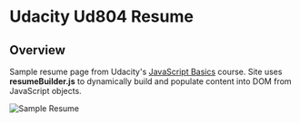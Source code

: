 Udacity Ud804 Resume
====================

Overview
--------

Sample resume page from Udacity's [JavaScript Basics](https://www.udacity.com/course/ud804) course. Site uses **resumeBuilder.js** to dynamically build and populate content into DOM from JavaScript objects.

![Sample Resume](http://i.imgur.com/h1VtLES.png)